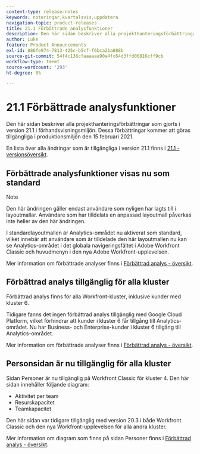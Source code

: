 ```yaml
---
content-type: release-notes
keywords: noteringar,kvartalsvis,uppdatera
navigation-topic: product-releases
title: 21.1 Förbättrade analysfunktioner
description: Den här sidan beskriver alla projekthanteringsförbättringar som gjorts i version 21.1 i förhandsvisningsmiljön. Dessa förbättringar kommer att göras tillgängliga i produktionsmiljön den 15 februari 2021.
author: Luke
feature: Product Announcements
exl-id: 886fe974-7813-425c-b5cf-f6bca21a888b
source-git-commit: 54f4c136cfaaaaaa90a4fc64d3ffd06816cff9cb
workflow-type: tm+mt
source-wordcount: '293'
ht-degree: 0%

---
```


# 21.1 Förbättrade analysfunktioner

Den här sidan beskriver alla projekthanteringsförbättringar som gjorts i version 21.1 i förhandsvisningsmiljön. Dessa förbättringar kommer att göras tillgängliga i produktionsmiljön den 15 februari 2021.

En lista över alla ändringar som är tillgängliga i version 21.1 finns i [21.1 - versionsöversikt](../../../product-announcements/product-releases/21.1-release-activity/21-1-release-overview.md).

## Förbättrade analysfunktioner visas nu som standard

>[!NOTE]
>
>Den här ändringen gäller endast användare som nyligen har lagts till i layoutmallar. Användare som har tilldelats en anpassad layoutmall påverkas inte heller av den här ändringen.

I standardlayoutmallen är Analytics-området nu aktiverat som standard, vilket innebär att användare som är tilldelade den här layoutmallen nu kan se Analytics-området i det globala navigeringsfältet i Adobe Workfront Classic och huvudmenyn i den nya Adobe Workfront-upplevelsen.

Mer information om förbättrade analyser finns i [Förbättrad analys - översikt](../../../enhanced-analytics/enhanced-analytics-overview.md).

## Förbättrad analys tillgänglig för alla kluster

Förbättrad analys finns för alla Workfront-kluster, inklusive kunder med kluster 6.

Tidigare fanns det ingen förbättrad analys tillgänglig med Google Cloud Platform, vilket förhindrar att kunder i kluster 6 får tillgång till Analytics-området. Nu har Business- och Enterprise-kunder i kluster 6 tillgång till Analytics-området.

Mer information om förbättrade analyser finns i [Förbättrad analys - översikt](../../../enhanced-analytics/enhanced-analytics-overview.md).

## Personsidan är nu tillgänglig för alla kluster

Sidan Personer är nu tillgänglig på Workfront Classic för kluster 4. Den här sidan innehåller följande diagram:

* Aktivitet per team
* Resurskapacitet
* Teamkapacitet

Den här sidan var tidigare tillgänglig med version 20.3 i både Workfront Classic och den nya Workfront-upplevelsen för alla andra kluster.

Mer information om diagram som finns på sidan Personer finns i [Förbättrad analys - översikt](../../../enhanced-analytics/enhanced-analytics-overview.md).
